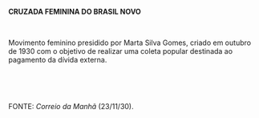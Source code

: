 **CRUZADA FEMININA DO BRASIL NOVO**

 

Movimento feminino presidido por Marta Silva Gomes, criado em outubro de
1930 com o objetivo de realizar uma coleta popular destinada ao
pagamento da dívida externa.

 

 

FONTE: *Correio da Manhã* (23/11/30).

 
